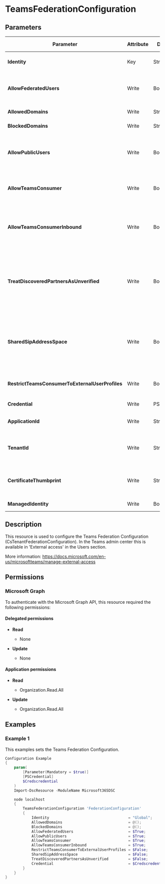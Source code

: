 ﻿# TeamsFederationConfiguration

## Parameters

| Parameter | Attribute | DataType | Description | Allowed Values |
| --- | --- | --- | --- | --- |
| **Identity** | Key | String | The only valid input is Global - the tenant wide configuration | `Global` |
| **AllowFederatedUsers** | Write | Boolean | When set to True users will be potentially allowed to communicate with users from other domains. | |
| **AllowedDomains** | Write | StringArray[] | List of federated domains to allow. | |
| **BlockedDomains** | Write | StringArray[] | List of federated domains to block. | |
| **AllowPublicUsers** | Write | Boolean | When set to True users will be potentially allowed to communicate with users who have accounts on public IM and presence providers. | |
| **AllowTeamsConsumer** | Write | Boolean | Allows federation with people using Teams with an account that's not managed by an organization. | |
| **AllowTeamsConsumerInbound** | Write | Boolean | Allows people using Teams with an account that's not managed by an organization, to discover and start communication with users in your organization. | |
| **TreatDiscoveredPartnersAsUnverified** | Write | Boolean | When set to True, messages sent from discovered partners are considered unverified. That means that those messages will be delivered only if they were sent from a person who is on the recipient's Contacts list. | |
| **SharedSipAddressSpace** | Write | Boolean | When set to True, indicates that the users homed on Skype for Business Online use the same SIP domain as users homed on the on-premises version of Skype for Business Server. | |
| **RestrictTeamsConsumerToExternalUserProfiles** | Write | Boolean | When set to True, Teamsconsumer have access only to external user profiles | |
| **Credential** | Write | PSCredential | Credentials of the Teams Admin | |
| **ApplicationId** | Write | String | Id of the Azure Active Directory application to authenticate with. | |
| **TenantId** | Write | String | Name of the Azure Active Directory tenant used for authentication. Format contoso.onmicrosoft.com | |
| **CertificateThumbprint** | Write | String | Thumbprint of the Azure Active Directory application's authentication certificate to use for authentication. | |
| **ManagedIdentity** | Write | Boolean | Managed ID being used for authentication. | |

## Description

This resource is used to configure the Teams Federation Configuration (CsTenantFederationConfiguration).
In the Teams admin center this is available in 'External access' in the Users section.

More information: https://docs.microsoft.com/en-us/microsoftteams/manage-external-access

## Permissions

### Microsoft Graph

To authenticate with the Microsoft Graph API, this resource required the following permissions:

#### Delegated permissions

- **Read**

    - None

- **Update**

    - None

#### Application permissions

- **Read**

    - Organization.Read.All

- **Update**

    - Organization.Read.All

## Examples

### Example 1

This examples sets the Teams Federation Configuration.

```powershell
Configuration Example
{
    param(
        [Parameter(Mandatory = $true)]
        [PSCredential]
        $Credscredential
    )
    Import-DscResource -ModuleName Microsoft365DSC

    node localhost
    {
        TeamsFederationConfiguration 'FederationConfiguration'
        {
            Identity                                    = "Global";
            AllowedDomains                              = @();
            BlockedDomains                              = @();
            AllowFederatedUsers                         = $True;
            AllowPublicUsers                            = $True;
            AllowTeamsConsumer                          = $True;
            AllowTeamsConsumerInbound                   = $True;
            RestrictTeamsConsumerToExternalUserProfiles = $False;
            SharedSipAddressSpace                       = $False;
            TreatDiscoveredPartnersAsUnverified         = $False;
            Credential                                  = $Credscredential
        }
    }
}
```

